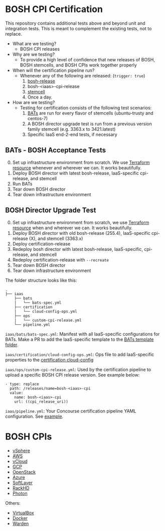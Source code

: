 # BOSH CPI Certification

This repository contains additional tests above and beyond unit and integration
tests. This is meant to complement the existing tests, not to replace.

* What are we testing?
	- BOSH CPI releases
* Why are we testing?
	- To provide a high level of confidence that new releases of BOSH, BOSH stemcells, and BOSH CPIs work together properly
* When will the certification pipeline run?
	- Whenever any of the following are released: (`trigger: true`)
		1. [bosh-release](https://bosh.io/releases/github.com/cloudfoundry/bosh?all=1)
		1. bosh-\<iaas\>-cpi-release
		1. [stemcell](https://bosh.io/stemcells)
      1. Once a day.
* How are we testing?
  - Testing for certification consists of the following test scenarios:
    1. [BATs](https://github.com/cloudfoundry/bosh-acceptance-tests/tree/gocli-bats) are run for every flavor of stemcells (ubuntu-trusty and centos-7)
    1. A BOSH director upgrade test is run from a previous version family stemcell (e.g. 3363.x to 3421.latest)
    1. Specific IaaS end-2-end tests, if necessary


## BATs - BOSH Acceptance Tests
0. Set up infrastructure environment from scratch. We use [Terraform resource](https://github.com/ljfranklin/terraform-resource) whenever and wherever we can. It works beautifully.
0. Deploy BOSH director with latest bosh-release, IaaS-specific cpi-release, and stemcell
0. Run BATs
0. Tear down BOSH director
0. Tear down infrastructure environment

## BOSH Director Upgrade Test
0. Set up infrastructure environment from scratch, we use [Terraform resource](https://github.com/ljfranklin/terraform-resource) when and wherever we can. It works beautifully.
0. Deploy BOSH director with old bosh-release (255.4), IaaS-specific cpi-release (X), and stemcell (3363.x)
0. Deploy certification-release
0. Redeploy bosh director with latest bosh-release, IaaS-specific, cpi-release, and stemcell
0. Redeploy certification-release with `--recreate`
0. Tear down BOSH director
0. Tear down infrastructure environment

The folder structure looks like this:
```
.
├── iaas
    ├── bats
    |   └── bats-spec.yml
    ├── certification
    |   └── cloud-config-ops.yml
    ├── ops
    |   └── custom-cpi-release.yml
    └── pipeline.yml
```

`iaas/bats/bats-spec.yml`: Manifest with all IaaS-specific configurations for BATs. Make a PR to add the IaaS-specific template to the [BATs template folder](https://github.com/cloudfoundry/bosh-acceptance-tests/tree/gocli-bats/templates).

`iaas/certification/cloud-config-ops.yml`: Ops file to add IaaS-specific properties to the [certification cloud-config](https://github.com/cloudfoundry-incubator/bosh-cpi-certification/blob/46152f8d50562c39cb70d0f442920c7b78a0c752/shared/assets/certification-release/cloud-config.yml)

`iaas/ops/custom-cpi-release.yml`: Used by the certification pipeline to upload a specific BOSH CPI release version. See example below:
```
- type: replace
  path: /releases/name=bosh-<iaas>-cpi
  value:
    name: bosh-<iaas>-cpi
    url: ((cpi_release_uri))
```

`iaas/pipeline.yml`: Your Concourse certification pipeline YAML configuration. See [example](https://github.com/cloudfoundry-incubator/bosh-cpi-certification/blob/46152f8d50562c39cb70d0f442920c7b78a0c752/gcp/pipeline.yml).

# BOSH CPIs
* [vSphere](https://github.com/cloudfoundry-incubator/bosh-vsphere-cpi-release)
* [AWS](https://github.com/cloudfoundry-incubator/bosh-aws-cpi-release)
* [vCloud](https://github.com/cloudfoundry-incubator/bosh-vcloud-cpi-release)
* [GCP](https://github.com/cloudfoundry-incubator/bosh-google-cpi-release)
* [OpenStack](https://github.com/cloudfoundry-incubator/bosh-openstack-cpi-release)
* [Azure](https://github.com/cloudfoundry-incubator/bosh-azure-cpi-release)
* [SoftLayer](https://github.com/cloudfoundry/bosh-softlayer-cpi-release)
* [RackHD](https://github.com/cloudfoundry-incubator/bosh-rackhd-cpi-release)
* [Photon](https://github.com/cloudfoundry-incubator/bosh-photon-cpi-release)

Others:
* [VirtualBox](https://github.com/cppforlife/bosh-virtualbox-cpi-release)
* [Docker](https://github.com/cppforlife/bosh-docker-cpi-release)
* [Warden](https://github.com/cppforlife/bosh-warden-cpi-release)
